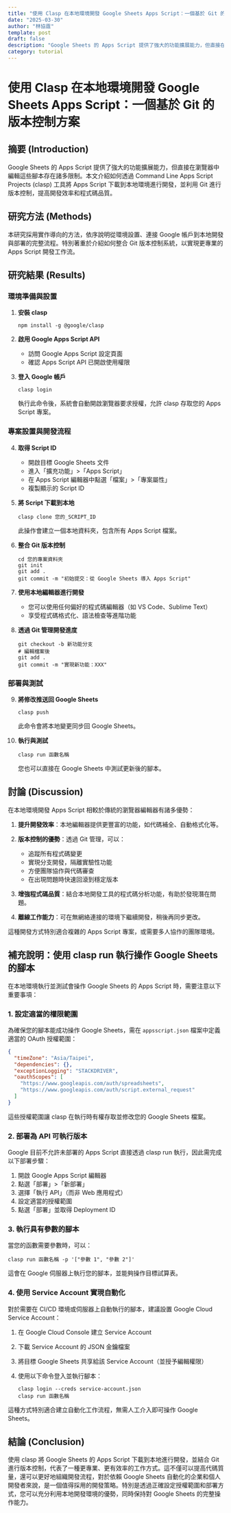 ```yaml
---
title: "使用 Clasp 在本地環境開發 Google Sheets Apps Script：一個基於 Git 的版本控制方案"
date: "2025-03-30"
author: "林協霆"
template: post
draft: false
description: "Google Sheets 的 Apps Script 提供了強大的功能擴展能力，但直接在瀏覽器中編輯這些腳本存在諸多限制。本文介紹如何透過 Command Line Apps Script Projects (clasp) 工具將 Apps Script 下載到本地環境進行開發，並利用 Git 進行版本控制，提高開發效率和程式碼品質。"
category: tutorial
---
```



# 使用 Clasp 在本地環境開發 Google Sheets Apps Script：一個基於 Git 的版本控制方案

## 摘要 (Introduction)

Google Sheets 的 Apps Script 提供了強大的功能擴展能力，但直接在瀏覽器中編輯這些腳本存在諸多限制。本文介紹如何透過 Command Line Apps Script Projects (clasp) 工具將 Apps Script 下載到本地環境進行開發，並利用 Git 進行版本控制，提高開發效率和程式碼品質。

## 研究方法 (Methods)

本研究採用實作導向的方法，依序說明從環境設置、連接 Google 帳戶到本地開發與部署的完整流程。特別著重於介紹如何整合 Git 版本控制系統，以實現更專業的 Apps Script 開發工作流。

## 研究結果 (Results)

### 環境準備與設置

1. **安裝 clasp**

   ```
   npm install -g @google/clasp
   ```

2. **啟用 Google Apps Script API**
   - 訪問 Google Apps Script 設定頁面
   - 確認 Apps Script API 已開啟使用權限

3. **登入 Google 帳戶**

   ```
   clasp login
   ```

   執行此命令後，系統會自動開啟瀏覽器要求授權，允許 clasp 存取您的 Apps Script 專案。

### 專案設置與開發流程

4. **取得 Script ID**
   - 開啟目標 Google Sheets 文件
   - 進入「擴充功能」>「Apps Script」
   - 在 Apps Script 編輯器中點選「檔案」>「專案屬性」
   - 複製顯示的 Script ID

5. **將 Script 下載到本地**

   ```
   clasp clone 您的_SCRIPT_ID
   ```

   此操作會建立一個本地資料夾，包含所有 Apps Script 檔案。

6. **整合 Git 版本控制**

   ```
   cd 您的專案資料夾
   git init
   git add .
   git commit -m "初始提交：從 Google Sheets 導入 Apps Script"
   ```

7. **使用本地編輯器進行開發**
   - 您可以使用任何偏好的程式碼編輯器（如 VS Code、Sublime Text）
   - 享受程式碼格式化、語法檢查等進階功能

8. **透過 Git 管理開發進度**

   ```
   git checkout -b 新功能分支
   # 編輯檔案後
   git add .
   git commit -m "實現新功能：XXX"
   ```

### 部署與測試

9. **將修改推送回 Google Sheets**

   ```
   clasp push
   ```

   此命令會將本地變更同步回 Google Sheets。

10. **執行與測試**

    ```
    clasp run 函數名稱
    ```

    您也可以直接在 Google Sheets 中測試更新後的腳本。

## 討論 (Discussion)

在本地環境開發 Apps Script 相較於傳統的瀏覽器編輯器有諸多優勢：

1. **提升開發效率**：本地編輯器提供更豐富的功能，如代碼補全、自動格式化等。

2. **版本控制的優勢**：透過 Git 管理，可以：
   - 追蹤所有程式碼變更
   - 實現分支開發，隔離實驗性功能
   - 方便團隊協作與代碼審查
   - 在出現問題時快速回滾到穩定版本

3. **增強程式碼品質**：結合本地開發工具的程式碼分析功能，有助於發現潛在問題。

4. **離線工作能力**：可在無網絡連接的環境下繼續開發，稍後再同步更改。

這種開發方式特別適合複雜的 Apps Script 專案，或需要多人協作的團隊環境。

## 補充說明：使用 clasp run 執行操作 Google Sheets 的腳本

在本地環境執行並測試會操作 Google Sheets 的 Apps Script 時，需要注意以下重要事項：

### 1. 設定適當的權限範圍

為確保您的腳本能成功操作 Google Sheets，需在 `appsscript.json` 檔案中定義適當的 OAuth 授權範圍：

```json
{
  "timeZone": "Asia/Taipei",
  "dependencies": {},
  "exceptionLogging": "STACKDRIVER",
  "oauthScopes": [
    "https://www.googleapis.com/auth/spreadsheets",
    "https://www.googleapis.com/auth/script.external_request"
  ]
}
```

這些授權範圍讓 clasp 在執行時有權存取並修改您的 Google Sheets 檔案。

### 2. 部署為 API 可執行版本

Google 目前不允許未部署的 Apps Script 直接透過 clasp run 執行，因此需完成以下部署步驟：

1. 開啟 Google Apps Script 編輯器
2. 點選「部署」>「新部署」
3. 選擇「執行 API」（而非 Web 應用程式）
4. 設定適當的授權範圍
5. 點選「部署」並取得 Deployment ID

### 3. 執行具有參數的腳本

當您的函數需要參數時，可以：

```
clasp run 函數名稱 -p '["參數 1", "參數 2"]'
```

這會在 Google 伺服器上執行您的腳本，並能夠操作目標試算表。

### 4. 使用 Service Account 實現自動化

對於需要在 CI/CD 環境或伺服器上自動執行的腳本，建議設置 Google Cloud Service Account：

1. 在 Google Cloud Console 建立 Service Account
2. 下載 Service Account 的 JSON 金鑰檔案
3. 將目標 Google Sheets 共享給該 Service Account（並授予編輯權限）
4. 使用以下命令登入並執行腳本：

   ```
   clasp login --creds service-account.json
   clasp run 函數名稱
   ```

這種方式特別適合建立自動化工作流程，無需人工介入即可操作 Google Sheets。

## 結論 (Conclusion)

使用 clasp 將 Google Sheets 的 Apps Script 下載到本地進行開發，並結合 Git 進行版本控制，代表了一種更專業、更有效率的工作方式。這不僅可以提高代碼質量，還可以更好地組織開發流程，對於依賴 Google Sheets 自動化的企業和個人開發者來說，是一個值得採用的開發策略。特別是透過正確設定授權範圍和部署方式，您可以充分利用本地開發環境的優勢，同時保持對 Google Sheets 的完整操作能力。
